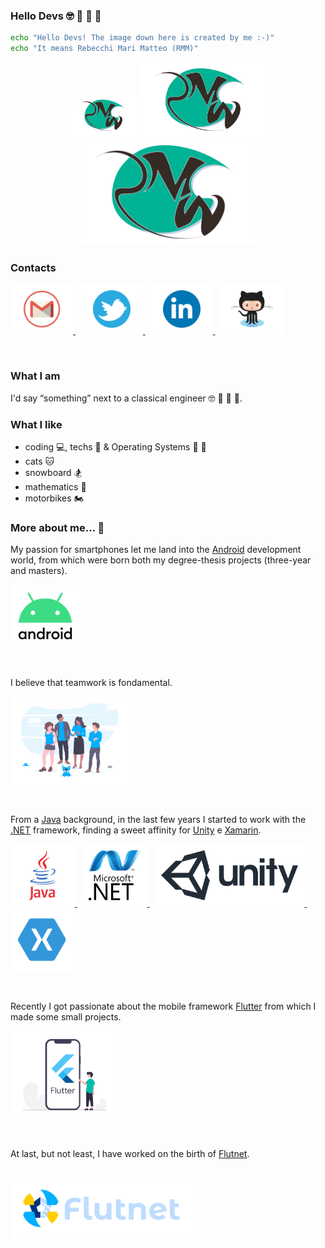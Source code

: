 ### Hello Devs :nerd_face: :rocket: :blue_heart: :notebook:

```sh
echo "Hello Devs! The image down here is created by me :-)"
echo "It means Rebecchi Mari Matteo (RMM)"
```

<p align="center">
<img src="assets/mrm_logo.png" height="50" style="background-color:white; padding:10px; padding-right:15px;padding-left:15px;">
<img src="assets/mrm_logo.png" height="100" style="background-color:white; padding:10px; padding-right:25px;padding-left:25px;">
<img src="assets/mrm_logo.png" height="150" style="background-color:white; padding:10px; padding-right:25px;padding-left:25px;">
</p>

### Contacts

<p align="left">
<a href="mailto:matteo.rebecchimari@gmail.com">
<img src="assets/mail.png" height="60" style="background-color:white; padding:10px; padding-right:20px; padding-left:20px;">
</a>
&nbsp;
<a href="https://twitter.com/FlutterMatteR">
<img src="assets/twitter.png" height="60" style="background-color:white; padding:10px; padding-right:20px; padding-left:20px;">
</a>
&nbsp;
<a href="https://it.linkedin.com/in/matteo-rebecchi-mari-18349812b">
<img src="assets/linkedin.png" height="60" style="background-color:white; padding:10px; padding-right:20px; padding-left:20px;">
</a>
&nbsp;
<a href="https://github.com/MatteoRebecchiMari">
<img src="assets/github.png" height="60"  style="background-color:white; padding:10px; padding-right:15px; padding-left:15px;">
</a>
</p> <br />

### What I am 

I'd say “something” next to a classical engineer :nerd_face: :rocket: :blue_heart: :notebook:.

### What I like

- coding :computer:, techs :calling: & Operating Systems  :penguin: :apple: 
- cats :cat:
- snowboard :snowboarder:
- mathematics :notebook:
- motorbikes :motorcycle:

### More about me... :footprints:

My passion for smartphones let me land into the [Android] development world, from which were born both my degree-thesis projects (three-year and masters).

<p align="left">
<a href="https://developer.android.com/">
<img src="assets/android.png" height="100" style="background-color:white; padding:0px;">
</a>
</p> <br />

I believe that teamwork is fondamental.

<p align="left">
<img src="assets/undraw_team_spirit_hrr4.png" height="140" style="background-color:white; padding:0px;">
</p> <br />

From a [Java] background, in the last few years I started to work with the [.NET] framework, finding a sweet affinity for [Unity] e [Xamarin].

<p align="left">
<a href="https://www.java.com/en/">
<img src="assets/java.png" height="80" style="background-color:white; padding:10px; padding-left:30px; padding-right:30px;">
</a>
&nbsp;
<a href="https://docs.microsoft.com/en-US/dotnet/">
<img src="assets/dotnet.png" height="80" style="background-color:white; padding:10px; padding-left:10px; padding-right:10px;">
</a>
&nbsp;
<a href="https://unity.com/">
<img src="assets/unity.png" height="80" style="background-color:white; padding:10px;">
</a>
&nbsp;
<a href="https://dotnet.microsoft.com/apps/xamarin">
<img src="assets/xamarin.png" height="80" style="background-color:white; padding:10px;">
</a>

</p> <br />


Recently I got passionate about the mobile framework [Flutter] from which I made some small projects.

<p align="left">
<a href="https://flutter.dev/">
<img src="assets/flutter.png" height="140" style="background-color:white; padding:0px;">
</a>
</p> <br />



At last, but not least, I have worked on the birth of [Flutnet].

<p align="left">
<a href="https://www.flutnet.com">
<img src="assets/flutnet.png" height="60" style="background-color:white; padding:20px; margin-top:15px">
</a>
</p>

<!--  Link Defintions -->
[Flutnet]: www.flutnet.com
[Flutter]: https://flutter.dev/
[.NET]: https://docs.microsoft.com/en-US/dotnet/
[Xamarin]: https://dotnet.microsoft.com/apps/xamarin
[Unity]: https://unity.com/
[Java]: https://www.java.com/en/
[Android]: https://developer.android.com/


<!--
**MatteoRebecchiMari/MatteoRebecchiMari** is a ✨ _special_ ✨ repository because its `README.md` (this file) appears on your GitHub profile.

Here are some ideas to get you started:

- 🔭 I’m currently working on ...
- 🌱 I’m currently learning ...
- 👯 I’m looking to collaborate on ...
- 🤔 I’m looking for help with ...
- 💬 Ask me about ...
- 📫 How to reach me: ...
- 😄 Pronouns: ...
- ⚡ Fun fact: ...
-->
